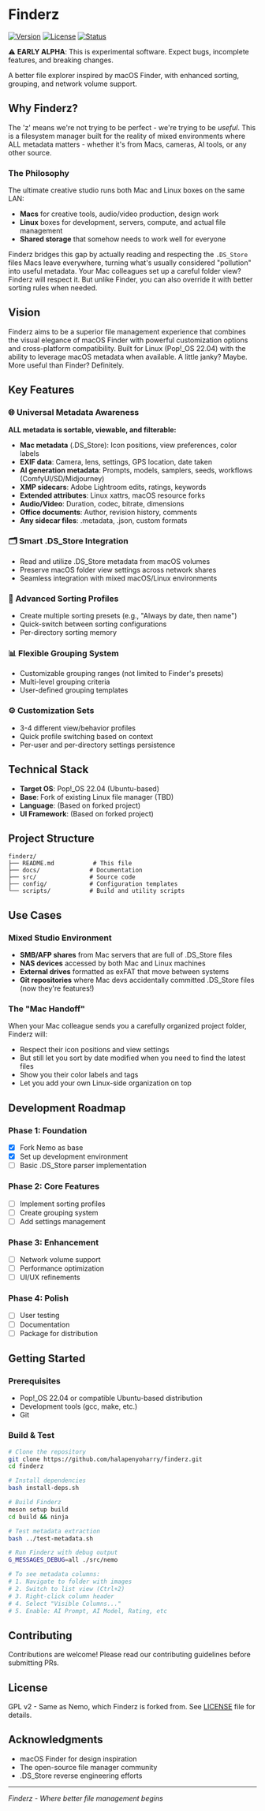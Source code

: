 # Finderz

[![Version](https://img.shields.io/badge/version-0.0.1--alpha-orange)](https://github.com/halapenyoharry/finderz/releases)
[![License](https://img.shields.io/badge/license-GPL%20v2-blue)](LICENSE)
[![Status](https://img.shields.io/badge/status-early%20alpha-red)](https://github.com/halapenyoharry/finderz)

⚠️ **EARLY ALPHA**: This is experimental software. Expect bugs, incomplete features, and breaking changes.

A better file explorer inspired by macOS Finder, with enhanced sorting, grouping, and network volume support.

## Why Finderz?

The 'z' means we're not trying to be perfect - we're trying to be *useful*. This is a filesystem manager built for the reality of mixed environments where ALL metadata matters - whether it's from Macs, cameras, AI tools, or any other source. 

### The Philosophy

The ultimate creative studio runs both Mac and Linux boxes on the same LAN:
- **Macs** for creative tools, audio/video production, design work
- **Linux** boxes for development, servers, compute, and actual file management
- **Shared storage** that somehow needs to work well for everyone

Finderz bridges this gap by actually reading and respecting the `.DS_Store` files Macs leave everywhere, turning what's usually considered "pollution" into useful metadata. Your Mac colleagues set up a careful folder view? Finderz will respect it. But unlike Finder, you can also override it with better sorting rules when needed.

## Vision

Finderz aims to be a superior file management experience that combines the visual elegance of macOS Finder with powerful customization options and cross-platform compatibility. Built for Linux (Pop!_OS 22.04) with the ability to leverage macOS metadata when available. A little janky? Maybe. More useful than Finder? Definitely.

## Key Features

### 🌐 Universal Metadata Awareness
**ALL metadata is sortable, viewable, and filterable:**
- **Mac metadata** (.DS_Store): Icon positions, view preferences, color labels
- **EXIF data**: Camera, lens, settings, GPS location, date taken
- **AI generation metadata**: Prompts, models, samplers, seeds, workflows (ComfyUI/SD/Midjourney)
- **XMP sidecars**: Adobe Lightroom edits, ratings, keywords
- **Extended attributes**: Linux xattrs, macOS resource forks
- **Audio/Video**: Duration, codec, bitrate, dimensions
- **Office documents**: Author, revision history, comments
- **Any sidecar files**: .metadata, .json, custom formats

### 🗂️ Smart .DS_Store Integration
- Read and utilize .DS_Store metadata from macOS volumes
- Preserve macOS folder view settings across network shares
- Seamless integration with mixed macOS/Linux environments

### 🔄 Advanced Sorting Profiles
- Create multiple sorting presets (e.g., "Always by date, then name")
- Quick-switch between sorting configurations
- Per-directory sorting memory

### 📊 Flexible Grouping System
- Customizable grouping ranges (not limited to Finder's presets)
- Multi-level grouping criteria
- User-defined grouping templates

### ⚙️ Customization Sets
- 3-4 different view/behavior profiles
- Quick profile switching based on context
- Per-user and per-directory settings persistence

## Technical Stack

- **Target OS**: Pop!_OS 22.04 (Ubuntu-based)
- **Base**: Fork of existing Linux file manager (TBD)
- **Language**: (Based on forked project)
- **UI Framework**: (Based on forked project)

## Project Structure

```
finderz/
├── README.md           # This file
├── docs/              # Documentation
├── src/               # Source code
├── config/            # Configuration templates
└── scripts/           # Build and utility scripts
```

## Use Cases

### Mixed Studio Environment
- **SMB/AFP shares** from Mac servers that are full of .DS_Store files
- **NAS devices** accessed by both Mac and Linux machines  
- **External drives** formatted as exFAT that move between systems
- **Git repositories** where Mac devs accidentally committed .DS_Store files (now they're features!)

### The "Mac Handoff"
When your Mac colleague sends you a carefully organized project folder, Finderz will:
- Respect their icon positions and view settings
- But still let you sort by date modified when you need to find the latest files
- Show you their color labels and tags
- Let you add your own Linux-side organization on top

## Development Roadmap

### Phase 1: Foundation
- [x] Fork Nemo as base
- [x] Set up development environment
- [ ] Basic .DS_Store parser implementation

### Phase 2: Core Features
- [ ] Implement sorting profiles
- [ ] Create grouping system
- [ ] Add settings management

### Phase 3: Enhancement
- [ ] Network volume support
- [ ] Performance optimization
- [ ] UI/UX refinements

### Phase 4: Polish
- [ ] User testing
- [ ] Documentation
- [ ] Package for distribution

## Getting Started

### Prerequisites
- Pop!_OS 22.04 or compatible Ubuntu-based distribution
- Development tools (gcc, make, etc.)
- Git

### Build & Test
```bash
# Clone the repository
git clone https://github.com/halapenyoharry/finderz.git
cd finderz

# Install dependencies
bash install-deps.sh

# Build Finderz
meson setup build
cd build && ninja

# Test metadata extraction
bash ../test-metadata.sh

# Run Finderz with debug output
G_MESSAGES_DEBUG=all ./src/nemo

# To see metadata columns:
# 1. Navigate to folder with images
# 2. Switch to list view (Ctrl+2)
# 3. Right-click column header
# 4. Select "Visible Columns..."
# 5. Enable: AI Prompt, AI Model, Rating, etc
```

## Contributing

Contributions are welcome! Please read our contributing guidelines before submitting PRs.

## License

GPL v2 - Same as Nemo, which Finderz is forked from. See [LICENSE](LICENSE) file for details.

## Acknowledgments

- macOS Finder for design inspiration
- The open-source file manager community
- .DS_Store reverse engineering efforts

---

*Finderz - Where better file management begins*